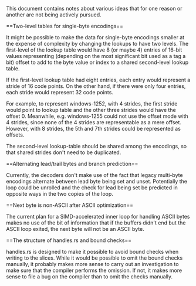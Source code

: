 This document contains notes about various ideas that for one reason or another
are not being actively pursued.

==Two-level tables for single-byte encodings==

It might be possible to make the data for single-byte encodings smaller at the
expense of complexity by changing the lookups to have two levels. The
first-level of the lookup table would have 8 (or maybe 4) entries of 16-bit
values representing (depending on the most significant bit used as a tag a bit)
offset to add to the byte value or index to a shared second-level lookup table.

If the first-level lookup table had eight entries, each entry would represent a
stride of 16 code points. On the other hand, if there were only four entries,
each stride would represent 32 code points.

For example, to represent windows-1252, with 4 strides, the first stride would
point to lookup table and the other three strides would have the offset 0.
Meanwhile, e.g. windows-1255 could not use the offset mode with 4 strides,
since none of the 4 strides are representable as a mere offset. However, with 8
strides, the 5th and 7th strides could be represented as offsets.

The second-level lookup-table should be shared among the encodings, so that
shared strides don't need to be duplicated.

==Alternating lead/trail bytes and branch prediction==

Currently, the decoders don't make use of the fact that legacy multi-byte
encodings alternate between lead byte being set and unset. Potentially the
loop could be unrolled and the check for lead being set be predicted in opposite
ways in the two copies of the loop.

==Next byte is non-ASCII after ASCII optimization==

The current plan for a SIMD-accelerated inner loop for handling ASCII bytes
makes no use of the bit of information that if the buffers didn't end but the
ASCII loop exited, the next byte will not be an ASCII byte.

==The structure of handles.rs and bound checks==

handles.rs is designed to make it possible to avoid bound checks when writing
to the slices. While it would be possible to omit the bound checks manually,
it probably makes more sense to carry out an investigation to make sure that
the compiler performs the omission. If not, it makes more sense to file a bug
on the compiler than to omit the checks manually.


